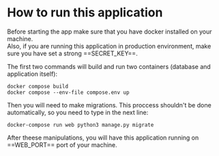 # How to run this application
Before starting the app make sure that you have docker installed on your machine.  
Also, if you are running this application in production environment, make sure you have set a strong ==SECRET_KEY==.  
  
The first two commands will build and run two containers (database and application itself):  
```
docker compose build
docker compose --env-file compose.env up
```  
Then you will need to make migrations. This proccess shouldn't be done automatically, so you need to type in the next line:
```
docker-compose run web python3 manage.py migrate
```  
After theese manipulations, you will have this application running on ==WEB_PORT== port of your machine.